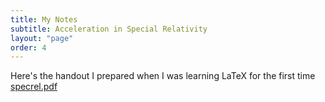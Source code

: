 ```yaml
---
title: My Notes
subtitle: Acceleration in Special Relativity
layout: "page"
order: 4
---
```



Here's the handout I prepared when I was learning LaTeX for the first time
[specrel.pdf](https://github.com/Gargantua1605/gargantua1605.github.io/files/6269271/specrel.pdf)<br/>
<!--
Here's a sample table<br/>
-->
<!--
|:---------------:|:---------------:|:--------------:|
| Priority apples | Second priority | Third priority |
| ambrosia | gala | red delicious |
| pink lady | jazz | macintosh |
| honeycrisp | granny smith | fuji |
-->
